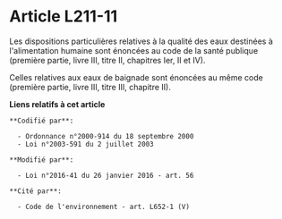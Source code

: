 # Article L211-11

Les dispositions particulières relatives à la qualité des eaux destinées à l'alimentation humaine sont énoncées au code de la
santé publique (première partie, livre III, titre II, chapitres Ier, II et IV). 

Celles relatives aux eaux de baignade sont énoncées au même code (première partie, livre III, titre III, chapitre II).

**Liens relatifs à cet article**

	**Codifié par**:

	  - Ordonnance n°2000-914 du 18 septembre 2000
	  - Loi n°2003-591 du 2 juillet 2003

	**Modifié par**:

	  - Loi n°2016-41 du 26 janvier 2016 - art. 56

	**Cité par**:

	  - Code de l'environnement - art. L652-1 (V)
